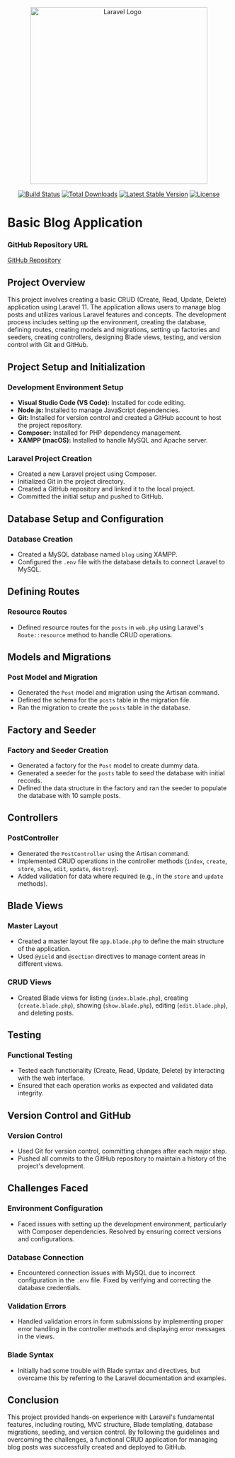 <p align="center"><a href="https://laravel.com" target="_blank"><img src="https://raw.githubusercontent.com/laravel/art/master/logo-lockup/5%20SVG/2%20CMYK/1%20Full%20Color/laravel-logolockup-cmyk-red.svg" width="400" alt="Laravel Logo"></a></p>

<p align="center">
<a href="https://github.com/laravel/framework/actions"><img src="https://github.com/laravel/framework/workflows/tests/badge.svg" alt="Build Status"></a>
<a href="https://packagist.org/packages/laravel/framework"><img src="https://img.shields.io/packagist/dt/laravel/framework" alt="Total Downloads"></a>
<a href="https://packagist.org/packages/laravel/framework"><img src="https://img.shields.io/packagist/v/laravel/framework" alt="Latest Stable Version"></a>
<a href="https://packagist.org/packages/laravel/framework"><img src="https://img.shields.io/packagist/l/laravel/framework" alt="License"></a>
</p>

# Basic Blog Application
### GitHub Repository URL
[GitHub Repository](https://github.com/amargrg23/myblog)
## Project Overview

This project involves creating a basic CRUD (Create, Read, Update, Delete) application using Laravel 11. The application allows users to manage blog posts and utilizes various Laravel features and concepts. The development process includes setting up the environment, creating the database, defining routes, creating models and migrations, setting up factories and seeders, creating controllers, designing Blade views, testing, and version control with Git and GitHub.

## Project Setup and Initialization

### Development Environment Setup
- **Visual Studio Code (VS Code):** Installed for code editing.
- **Node.js:** Installed to manage JavaScript dependencies.
- **Git:** Installed for version control and created a GitHub account to host the project repository.
- **Composer:** Installed for PHP dependency management.
- **XAMPP (macOS):** Installed to handle MySQL and Apache server.

### Laravel Project Creation
- Created a new Laravel project using Composer.
- Initialized Git in the project directory.
- Created a GitHub repository and linked it to the local project.
- Committed the initial setup and pushed to GitHub.

## Database Setup and Configuration

### Database Creation
- Created a MySQL database named `blog` using XAMPP.
- Configured the `.env` file with the database details to connect Laravel to MySQL.

## Defining Routes

### Resource Routes
- Defined resource routes for the `posts` in `web.php` using Laravel's `Route::resource` method to handle CRUD operations.

## Models and Migrations

### Post Model and Migration
- Generated the `Post` model and migration using the Artisan command.
- Defined the schema for the `posts` table in the migration file.
- Ran the migration to create the `posts` table in the database.

## Factory and Seeder

### Factory and Seeder Creation
- Generated a factory for the `Post` model to create dummy data.
- Generated a seeder for the `posts` table to seed the database with initial records.
- Defined the data structure in the factory and ran the seeder to populate the database with 10 sample posts.

## Controllers

### PostController
- Generated the `PostController` using the Artisan command.
- Implemented CRUD operations in the controller methods (`index`, `create`, `store`, `show`, `edit`, `update`, `destroy`).
- Added validation for data where required (e.g., in the `store` and `update` methods).

## Blade Views

### Master Layout
- Created a master layout file `app.blade.php` to define the main structure of the application.
- Used `@yield` and `@section` directives to manage content areas in different views.

### CRUD Views
- Created Blade views for listing (`index.blade.php`), creating (`create.blade.php`), showing (`show.blade.php`), editing (`edit.blade.php`), and deleting posts.

## Testing

### Functional Testing
- Tested each functionality (Create, Read, Update, Delete) by interacting with the web interface.
- Ensured that each operation works as expected and validated data integrity.

## Version Control and GitHub

### Version Control
- Used Git for version control, committing changes after each major step.
- Pushed all commits to the GitHub repository to maintain a history of the project's development.

## Challenges Faced

### Environment Configuration
- Faced issues with setting up the development environment, particularly with Composer dependencies. Resolved by ensuring correct versions and configurations.

### Database Connection
- Encountered connection issues with MySQL due to incorrect configuration in the `.env` file. Fixed by verifying and correcting the database credentials.

### Validation Errors
- Handled validation errors in form submissions by implementing proper error handling in the controller methods and displaying error messages in the views.

### Blade Syntax
- Initially had some trouble with Blade syntax and directives, but overcame this by referring to the Laravel documentation and examples.

## Conclusion

This project provided hands-on experience with Laravel's fundamental features, including routing, MVC structure, Blade templating, database migrations, seeding, and version control. By following the guidelines and overcoming the challenges, a functional CRUD application for managing blog posts was successfully created and deployed to GitHub.


